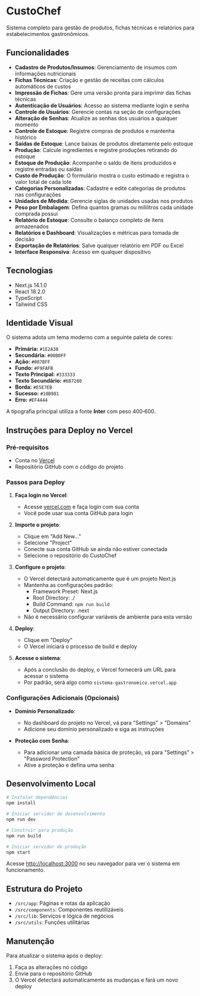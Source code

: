# CustoChef

Sistema completo para gestão de produtos, fichas técnicas e relatórios para estabelecimentos gastronômicos.

## Funcionalidades

- **Cadastro de Produtos/Insumos**: Gerenciamento de insumos com informações nutricionais
- **Fichas Técnicas**: Criação e gestão de receitas com cálculos automáticos de custos
- **Impressão de Fichas**: Gere uma versão pronta para imprimir das fichas técnicas
- **Autenticação de Usuários**: Acesso ao sistema mediante login e senha
- **Controle de Usuários**: Gerencie contas na seção de configurações
- **Alteração de Senhas**: Atualize as senhas dos usuários a qualquer momento
- **Controle de Estoque**: Registre compras de produtos e mantenha histórico
- **Saídas de Estoque**: Lance baixas de produtos diretamente pelo estoque
- **Produção**: Calcule ingredientes e registre produções retirando do estoque
- **Estoque de Produção**: Acompanhe o saldo de itens produzidos e registre entradas ou saídas
- **Custo de Produção**: O formulário mostra o custo estimado e registra o valor total de cada lote
- **Categorias Personalizadas**: Cadastre e edite categorias de produtos nas configurações
- **Unidades de Medida**: Gerencie siglas de unidades usadas nos produtos
- **Peso por Embalagem**: Defina quantos gramas ou mililitros cada unidade comprada possui
- **Relatório de Estoque**: Consulte o balanço completo de itens armazenados
- **Relatórios e Dashboard**: Visualizações e métricas para tomada de decisão
- **Exportação de Relatórios**: Salve qualquer relatório em PDF ou Excel
- **Interface Responsiva**: Acesso em qualquer dispositivo

## Tecnologias

- Next.js 14.1.0
- React 18.2.0
- TypeScript
 - Tailwind CSS

## Identidade Visual

O sistema adota um tema moderno com a seguinte paleta de cores:

- **Primária:** `#1E2A38`
- **Secundária:** `#00B0FF`
- **Ação:** `#007BFF`
- **Fundo:** `#F9FAFB`
- **Texto Principal:** `#333333`
- **Texto Secundário:** `#6B7280`
- **Borda:** `#E5E7EB`
- **Sucesso:** `#10B981`
- **Erro:** `#EF4444`

A tipografia principal utiliza a fonte **Inter** com peso 400‑600.

## Instruções para Deploy no Vercel

### Pré-requisitos

- Conta no [Vercel](https://vercel.com)
- Repositório GitHub com o código do projeto

### Passos para Deploy

1. **Faça login no Vercel**:
   - Acesse [vercel.com](https://vercel.com) e faça login com sua conta
   - Você pode usar sua conta GitHub para login

2. **Importe o projeto**:
   - Clique em "Add New..."
   - Selecione "Project"
   - Conecte sua conta GitHub se ainda não estiver conectada
   - Selecione o repositório do CustoChef

3. **Configure o projeto**:
   - O Vercel detectará automaticamente que é um projeto Next.js
   - Mantenha as configurações padrão:
     - Framework Preset: Next.js
     - Root Directory: ./
     - Build Command: `npm run build`
     - Output Directory: .next
   - Não é necessário configurar variáveis de ambiente para esta versão

4. **Deploy**:
   - Clique em "Deploy"
   - O Vercel iniciará o processo de build e deploy

5. **Acesse o sistema**:
   - Após a conclusão do deploy, o Vercel fornecerá um URL para acessar o sistema
   - Por padrão, será algo como `sistema-gastronomico.vercel.app`

### Configurações Adicionais (Opcionais)

- **Domínio Personalizado**:
  - No dashboard do projeto no Vercel, vá para "Settings" > "Domains"
  - Adicione seu domínio personalizado e siga as instruções

- **Proteção com Senha**:
  - Para adicionar uma camada básica de proteção, vá para "Settings" > "Password Protection"
  - Ative a proteção e defina uma senha

## Desenvolvimento Local

```bash
# Instalar dependências
npm install

# Iniciar servidor de desenvolvimento
npm run dev

# Construir para produção
npm run build

# Iniciar servidor de produção
npm start
```

Acesse [http://localhost:3000](http://localhost:3000) no seu navegador para ver o sistema em funcionamento.

## Estrutura do Projeto

- `/src/app`: Páginas e rotas da aplicação
- `/src/components`: Componentes reutilizáveis
- `/src/lib`: Serviços e lógica de negócios
- `/src/utils`: Funções utilitárias

## Manutenção

Para atualizar o sistema após o deploy:
1. Faça as alterações no código
2. Envie para o repositório GitHub
3. O Vercel detectará automaticamente as mudanças e fará um novo deploy
